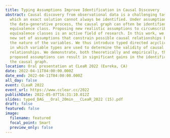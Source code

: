 ```yaml
---
title: Typing Assumptions Improve Identification in Causal Discovery
abstract: Causal discovery from observational data is a challenging task to
  which an exact solution cannot always be identified. Under assumptions about
  the data-generative process, the causal graph can often be identified up to an
  equivalence class. Proposing new realistic assumptions to circumscribe such
  equivalence classes is an active field of research. In this work, we propose a
  new set of assumptions that constrain possible causal relationships based on
  the nature of the variables. We thus introduce typed directed acyclic graphs,
  in which variable types are used to determine the validity of causal
  relationships. We demonstrate, both theoretically and empirically, that the
  proposed assumptions can result in significant gains in the identification of
  the causal graph.
location: Oral presentation at CLeaR 2022 (Eureka, CA)
date: 2022-04-11T04:00:00.000Z
date_end: 2022-04-11T04:00:00.000Z
all_day: false
event: CLeaR 2022
event_url: https://www.cclear.cc/2022
publishDate: 2022-05-07T16:31:10.012Z
slides: typed_DAG___Oral_20min___CLeaR_2022 (15).pdf
draft: false
featured: false
image:
  filename: featured
  focal_point: Smart
  preview_only: false
---
```

